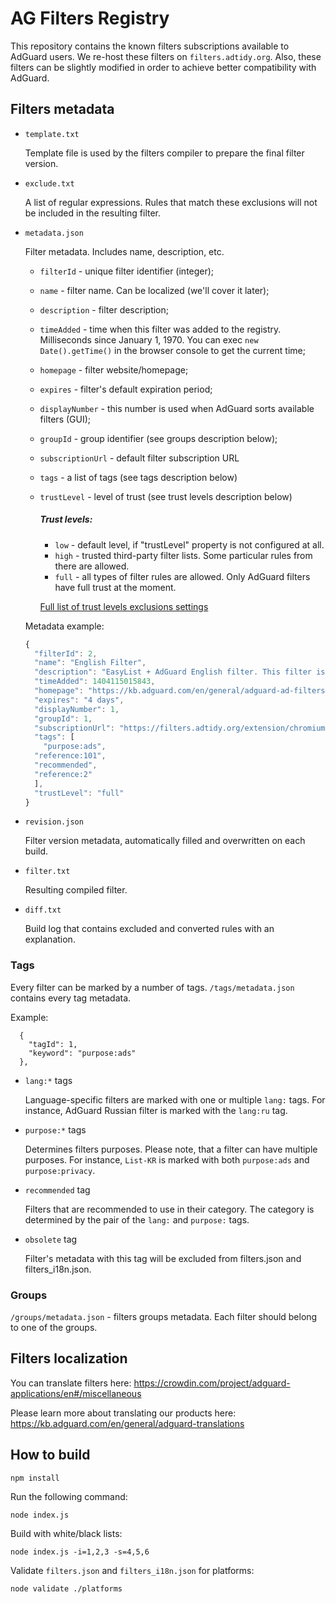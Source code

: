 # AG Filters Registry

This repository contains the known filters subscriptions available to AdGuard users. We re-host these filters on `filters.adtidy.org`. Also, these filters can be slightly modified in order to achieve better compatibility with AdGuard.

## Filters metadata

- `template.txt`

    Template file is used by the filters compiler to prepare the final filter version.

- `exclude.txt`

    A list of regular expressions. Rules that match these exclusions will not be included in the resulting filter.

- `metadata.json`

    Filter metadata. Includes name, description, etc.

    * `filterId` - unique filter identifier (integer);
    * `name` - filter name. Can be localized (we'll cover it later);
    * `description` - filter description;
    * `timeAdded` - time when this filter was added to the registry. Milliseconds since January 1, 1970. You can exec `new Date().getTime()` in the browser console to get the current time;
    * `homepage` - filter website/homepage;
    * `expires` - filter's default expiration period;
    * `displayNumber` - this number is used when AdGuard sorts available filters (GUI);
    * `groupId` - group identifier (see groups description below);
    * `subscriptionUrl` - default filter subscription URL
    * `tags` - a list of tags (see tags description below)
    * `trustLevel` - level of trust (see trust levels description below)

        ##### Trust levels:
        * `low` - default level, if "trustLevel" property is not configured at all.
        * `high` - trusted third-party filter lists. Some particular rules from there are allowed.
        * `full` - all types of filter rules are allowed. Only AdGuard filters have full trust at the moment.

        [Full list of trust levels exclusions settings](https://github.com/AdguardTeam/FiltersCompiler/tree/master/src/main/utils/trust-levels)

    Metadata example:
    ```javascript
    {
      "filterId": 2,
      "name": "English Filter",
      "description": "EasyList + AdGuard English filter. This filter is necessary for quality ad blocking.",
      "timeAdded": 1404115015843,
      "homepage": "https://kb.adguard.com/en/general/adguard-ad-filters#english",
      "expires": "4 days",
      "displayNumber": 1,
      "groupId": 1,
      "subscriptionUrl": "https://filters.adtidy.org/extension/chromium/filters/2.txt",
      "tags": [
        "purpose:ads",
      "reference:101",
      "recommended",
      "reference:2"
      ],
      "trustLevel": "full"
    }
    ```

- `revision.json`

  Filter version metadata, automatically filled and overwritten on each build.

- `filter.txt`

  Resulting compiled filter.

- `diff.txt`

  Build log that contains excluded and converted rules with an explanation.

### Tags

Every filter can be marked by a number of tags. `/tags/metadata.json` contains every tag metadata.

Example:
```
  {
    "tagId": 1,
    "keyword": "purpose:ads"
  },
```

* `lang:*` tags

  Language-specific filters are marked with one or multiple `lang:` tags. For instance, AdGuard Russian filter is marked with the `lang:ru` tag.

* `purpose:*` tags

  Determines filters purposes. Please note, that a filter can have multiple purposes. For instance, `List-KR` is marked with both `purpose:ads` and `purpose:privacy`.

* `recommended` tag

  Filters that are recommended to use in their category. The category is determined by the pair of the `lang:` and `purpose:` tags.

* `obsolete` tag

  Filter's metadata with this tag will be excluded from filters.json and filters_i18n.json.

### Groups

`/groups/metadata.json` - filters groups metadata. Each filter should belong to one of the groups.

## Filters localization

You can translate filters here: https://crowdin.com/project/adguard-applications/en#/miscellaneous

Please learn more about translating our products here: https://kb.adguard.com/en/general/adguard-translations

## How to build

```
npm install
```

Run the following command:
```
node index.js
```

Build with white/black lists:
```
node index.js -i=1,2,3 -s=4,5,6
```

Validate `filters.json` and `filters_i18n.json` for platforms:
```
node validate ./platforms
```
